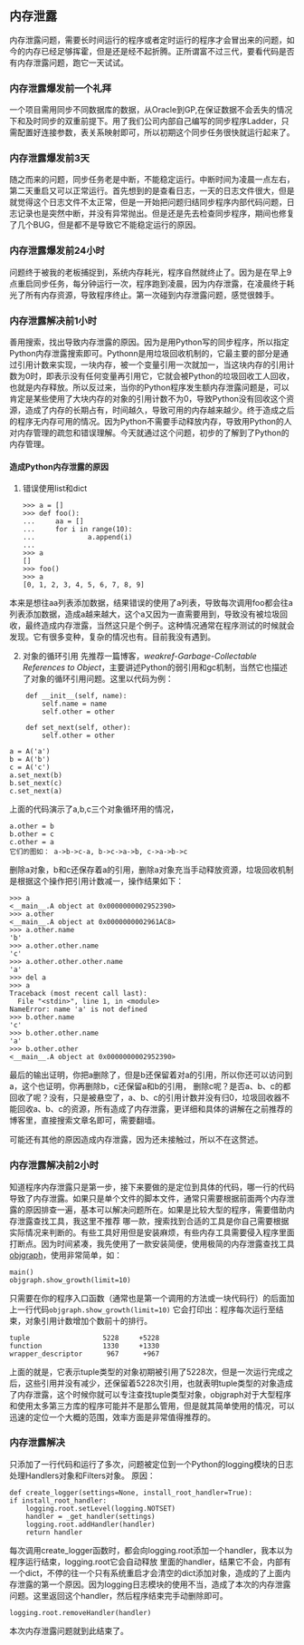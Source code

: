 ## 内存泄露

内存泄露问题，需要长时间运行的程序或者定时运行的程序才会冒出来的问题，如今的内存已经足够挥霍，但是还是经不起折腾。正所谓富不过三代，要看代码是否有内存泄露问题，跑它一天试试。

### 内存泄露爆发前一个礼拜
一个项目需用同步不同数据库的数据，从Oracle到GP,在保证数据不会丢失的情况下和及时同步的双重前提下。用了我们公司内部自己编写的同步程序Ladder，只需配置好连接参数，表关系映射即可，所以初期这个同步任务很快就运行起来了。

### 内存泄露爆发前3天
随之而来的问题，同步任务老是中断，不能稳定运行。中断时间为凌晨一点左右，第二天重启又可以正常运行。首先想到的是查看日志，一天的日志文件很大，但是就觉得这个日志文件不太正常，但是一开始把问题归结同步程序内部代码问题，日志记录也是突然中断，并没有异常抛出。但是还是先去检查同步程序，期间也修复了几个BUG，但是都不是导致它不能稳定运行的原因。

### 内存泄露爆发前24小时
问题终于被我的老板捕捉到，系统内存耗光，程序自然就终止了。因为是在早上9点重启同步任务，每分钟运行一次，程序跑到凌晨，因为内存泄露，在凌晨终于耗光了所有内存资源，导致程序终止。第一次碰到内存泄露问题，感觉很棘手。

### 内存泄露解决前1小时
善用搜索，找出导致内存泄露的原因。因为是用Python写的同步程序，所以指定Python内存泄露搜索即可。Pythonn是用垃圾回收机制的，它最主要的部分是通过引用计数来实现，一块内存，被一个变量引用一次就加一，当这块内存的引用计数为0时，即表示没有任何变量再引用它，它就会被Python的垃圾回收工人回收，也就是内存释放。所以反过来，当你的Python程序发生额内存泄露问题是，可以肯定是某些使用了大块内存的对象的引用计数不为0，导致Python没有回收这个资源，造成了内存的长期占有，时间越久，导致可用的内存越来越少。终于造成之后的程序无内存可用的情况。因为Python不需要手动释放内存，导致用Python的人对内存管理的疏忽和错误理解。今天就通过这个问题，初步的了解到了Python的内存管理。

#### 造成Python内存泄露的原因

1. 错误使用list和dict
	
	```
	>>> a = []
	>>> def foo():
	...     aa = []
	...     for i in range(10):
	...             a.append(i)
	...
	>>> a
	[]
	>>> foo()
	>>> a
	[0, 1, 2, 3, 4, 5, 6, 7, 8, 9]
	```

本来是想往aa列表添加数据，结果错误的使用了a列表，导致每次调用foo都会往a列表添加数据，造成a越来越大，这个a又因为一直需要用到，导致没有被垃圾回收，最终造成内存泄露，当然这只是个例子。这种情况通常在程序测试的时候就会发现。它有很多变种，复杂的情况也有。目前我没有遇到。

2. 对象的循环引用
先推荐一篇博客，*weakref-Garbage-Collectable References to Object*，主要讲述Python的弱引用和gc机制，当然它也描述了对象的循环引用问题。这里以代码为例：

```class A(objet):
	def __init__(self, name):
		self.name = name
		self.other = other

	def set_next(self, other):
		self.other = other

a = A('a')
b = A('b')
c = A('c')
a.set_next(b)
b.set_next(c)
c.set_next(a)
```

上面的代码演示了a,b,c三个对象循环用的情况，

	a.other = b
	b.other = c
	c.other = a
	它们的图如： a->b->c-a, b->c->a->b, c->a->b->c

删除a对象，b和c还保存着a的引用，删除a对象充当手动释放资源，垃圾回收机制是根据这个操作把引用计数减一，操作结果如下：

	>>> a
	<__main__.A object at 0x0000000002952390>
	>>> a.other
	<__main__.A object at 0x0000000002961AC8>
	>>> a.other.name
	'b'
	>>> a.other.other.name
	'c'
	>>> a.other.other.other.name
	'a'
	>>> del a
	>>> a
	Traceback (most recent call last):
	  File "<stdin>", line 1, in <module>
	NameError: name 'a' is not defined
	>>> b.other.name
	'c'
	>>> b.other.other.name
	'a'
	>>> b.other.other
	<__main__.A object at 0x0000000002952390>

最后的输出证明，你把a删除了，但是b还保留着对a的引用，所以你还可以访问到a，这个也证明，你再删除b，c还保留a和b的引用，
删除c呢？是否a、b、c的都回收了呢？没有，只是被悬空了，a、b、c的引用计数并没有归0，垃圾回收器不能回收a、b、c的资源，所有造成了内存泄露，更详细和具体的讲解在之前推荐的博客里，直接搜索文章名即可，需要翻墙。

可能还有其他的原因造成内存泄露，因为还未接触过，所以不在这赘述。

### 内存泄露解决前2小时
知道程序内存泄露只是第一步，接下来要做的是定位到具体的代码，哪一行的代码导致了内存泄露。如果只是单个文件的脚本文件，通常只需要根据前面两个内存泄露的原因排查一遍，基本可以解决问题所在。如果是比较大型的程序，需要借助内存泄露查找工具，我这里不推荐
哪一款，搜索找到合适的工具是你自己需要根据实际情况来判断的。有些工具好用但是安装麻烦，有些内存工具需要侵入程序里面打断点。因为时间紧凑，我先使用了一款安装简便，使用极简的内存泄露查找工具[objgraph](http://mg.pov.lt/objgraph/)，使用非常简单，如：

	main()
	objgraph.show_growth(limit=10)

只需要在你的程序入口函数（通常也是第一个调用的方法或一块代码行）的后面加上一行代码`objgraph.show_growth(limit=10)`
它会打印出：程序每次运行至结束，对象引用计数增加个数前十的排行。

	tuple                  5228     +5228
	function               1330     +1330
	wrapper_descriptor      967      +967

上面的就是，它表示tuple类型的对象初期被引用了5228次，但是一次运行完成之后，这些引用并没有减少，还保留着5228次引用，也就表明tuple类型的对象造成了内存泄露，这个时候你就可以专注查找tuple类型对象，objgraph对于大型程序和使用太多第三方库的程序可能并不是那么管用，但是就其简单使用的情况，可以迅速的定位一个大概的范围，效率方面是非常值得推荐的。

### 内存泄露解决
只添加了一行代码和运行了多次，问题被定位到一个Python的logging模块的日志处理Handlers对象和Filters对象。
原因：

	def create_logger(settings=None, install_root_handler=True):
    if install_root_handler:
        logging.root.setLevel(logging.NOTSET)
        handler = _get_handler(settings)
        logging.root.addHandler(handler)
        return handler


每次调用create_logger函数时，都会向logging.root添加一个handler，我本以为程序运行结束，logging.root它会自动释放
里面的handler，结果它不会，内部有一个dict，不停的往一个只有系统重启才会清空的dict添加对象，造成的了上面内存泄露的第一个原因。因为logging日志模块的使用不当，造成了本次的内存泄露问题。这里返回这个handler，然后程序结束完手动删除即可。

	logging.root.removeHandler(handler)

本次内存泄露问题就到此结束了。